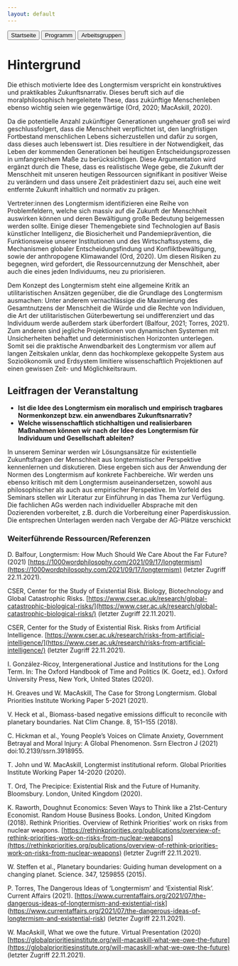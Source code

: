```yaml
---
layout: default
---
```


<div class="menu">
<button class="menuitem" onclick="window.location = 'index.html'">Startseite</button>
<button class="menuitem" onclick="window.location = 'Programm.html'">Programm</button>
<button class="menuitem" onclick="window.location = 'Arbeitsgruppen.html'">Arbeitsgruppen</button>
</div>

# Hintergrund
Die ethisch motivierte Idee des Longtermism verspricht ein konstruktives und praktikables Zukunftsnarrativ. Dieses beruft sich auf die moralphilosophisch hergeleitete These, dass zukünftige Menschenleben ebenso wichtig seien wie gegenwärtige (Ord, 2020; MacAskill, 2020). 

Da die potentielle Anzahl zukünftiger Generationen ungeheuer groß sei wird geschlussfolgert, dass die Menschheit verpflichtet ist, den langfristigen Fortbestand menschlichen Lebens sicherzustellen und dafür zu sorgen, dass dieses auch lebenswert ist. Dies resultiere in der Notwendigkeit, das Leben der kommenden Generationen bei heutigen Entscheidungsprozessen in umfangreichem Maße zu berücksichtigen. Diese Argumentation wird ergänzt durch die These, dass es realistische Wege gebe, die Zukunft der Menschheit mit unseren heutigen Ressourcen signifikant in positiver Weise zu verändern und dass unsere Zeit prädestiniert dazu sei, auch eine weit entfernte Zukunft inhaltlich und normativ zu prägen.

Vertreter:innen des Longtermism  identifizieren eine Reihe von Problemfeldern, welche sich massiv auf die Zukunft der Menschheit auswirken können und deren Bewältigung große Bedeutung beigemessen werden sollte. Einige dieser Themengebiete sind Technologien auf Basis künstlicher Intelligenz, die Biosicherheit und Pandemieprävention, die Funktionsweise unserer Institutionen und des Wirtschaftssystems, die Mechanismen globaler Entscheidungsfindung und Konfliktbewältigung, sowie der anthropogene Klimawandel (Ord, 2020). Um diesen Risiken zu begegnen, wird gefordert, die Ressourcennutzung der Menschheit, aber auch die eines jeden Individuums, neu zu priorisieren.

Dem Konzept des Longtermism steht eine allgemeine Kritik an utilitaristischen Ansätzen gegenüber, die die Grundlage des Longtermism ausmachen: Unter anderem vernachlässige die Maximierung des Gesamtnutzens der Menschheit die Würde und die Rechte von Individuen, die Art der utilitaristischen Güterbewertung sei undifferenziert und das Individuum werde außerdem stark überfordert (Balfour, 2021; Torres, 2021). Zum anderen sind jegliche Projektionen von dynamischen Systemen mit Unsicherheiten behaftet und deterministischen Horizonten unterlegen. Somit sei die praktische Anwendbarkeit des Longtermism vor allem auf langen Zeitskalen unklar, denn das hochkomplexe gekoppelte System aus Sozioökonomik und Erdsystem limitiere wissenschaftlich Projektionen auf einen gewissen Zeit- und Möglichkeitsraum.


## Leitfragen der Veranstaltung
- **Ist die Idee des Longtermism ein moralisch und empirisch tragbares Normenkonzept bzw. ein anwendbares Zukunftsnarrativ?**
- **Welche wissenschaftlich stichhaltigen und realisierbaren Maßnahmen können wir nach der Idee des Longtermism für Individuum und Gesellschaft ableiten?**

In unserem Seminar werden wir Lösungsansätze für existentielle Zukunftsfragen der Menschheit aus longtermistischer Perspektive kennenlernen und diskutieren. Diese ergeben sich aus der Anwendung der Normen des Longtermism auf konkrete Fachbereiche. Wir werden uns ebenso kritisch mit dem Longtermism auseinandersetzen, sowohl aus philosophischer als auch aus empirischer Perspektive. Im Vorfeld des Seminars stellen wir Literatur zur Einführung in das Thema zur Verfügung. Die fachlichen AGs werden nach individueller Absprache mit den Dozierenden vorbereitet, z.B. durch die Vorbereitung einer Paperdiskussion. Die entsprechen Unterlagen werden nach Vergabe der AG-Plätze verschickt


### Weiterführende Ressourcen/Referenzen

D. Balfour, Longtermism: How Much Should We Care About the Far Future? (2021) [https://1000wordphilosophy.com/2021/09/17/longtermism](https://1000wordphilosophy.com/2021/09/17/longtermism) (letzter Zugriff 22.11.2021). 

CSER, Center for the Study of Existential Risk. Biology, Biotechnology and Global Catastrophic Risks. [https://www.cser.ac.uk/research/global-catastrophic-biological-risks/](https://www.cser.ac.uk/research/global-catastrophic-biological-risks/) (letzter Zugriff 22.11.2021). 

CSER, Center for the Study of Existential Risk. Risks from Artificial Intelligence. [https://www.cser.ac.uk/research/risks-from-artificial-intelligence/](https://www.cser.ac.uk/research/risks-from-artificial-intelligence/) (letzter Zugriff 22.11.2021). 

I. González-Ricoy, Intergenerational Justice and Institutions for the Long Term. In: The Oxford Handbook of Time and Politics (K. Goetz, ed.). Oxford University Press, New York, United States (2020). 

H. Greaves und W. MacAskill, The Case for Strong Longtermism. Global Priorities Institute Working Paper 5-2021 (2021). 

V. Heck et al., Biomass-based negative emissions difficult to reconcile with planetary boundaries. Nat Clim Change. 8, 151–155 (2018). 

C. Hickman et al., Young People’s Voices on Climate Anxiety, Government Betrayal and Moral Injury: A Global Phenomenon. Ssrn Electron J (2021) doi:10.2139/ssrn.3918955. 

T. John und W. MacAskill, Longtermist institutional reform. Global Priorities Institute Working Paper 14-2020 (2020). 

T. Ord, The Precipice: Existential Risk and the Future of Humanity. Bloomsbury. London, United Kingdom (2020). 

K. Raworth, Doughnut Economics: Seven Ways to Think like a 21st-Century Economist. Random House Business Books. London, United Kingdom (2018). Rethink Priorities. Overview of Rethink Priorities’ work on risks from nuclear weapons. [https://rethinkpriorities.org/publications/overview-of-rethink-priorities-work-on-risks-from-nuclear-weapons](https://rethinkpriorities.org/publications/overview-of-rethink-priorities-work-on-risks-from-nuclear-weapons) (letzter Zugriff 22.11.2021). 

W. Steffen et al., Planetary boundaries: Guiding human development on a changing planet. Science. 347, 1259855 (2015). 

P. Torres, The Dangerous Ideas of ‘Longtermism’ and ‘Existential Risk’. Current Affairs (2021). [https://www.currentaffairs.org/2021/07/the-dangerous-ideas-of-longtermism-and-existential-risk] (https://www.currentaffairs.org/2021/07/the-dangerous-ideas-of-longtermism-and-existential-risk) (letzter Zugriff 22.11.2021). 

W. MacAskill, What we owe the future. Virtual Presentation (2020) [https://globalprioritiesinstitute.org/will-macaskill-what-we-owe-the-future](https://globalprioritiesinstitute.org/will-macaskill-what-we-owe-the-future) (letzter Zugriff 22.11.2021).